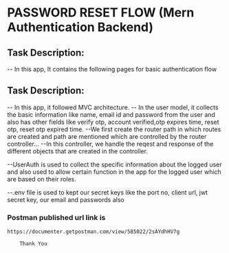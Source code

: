 # PASSWORD RESET FLOW (Mern Authentication Backend)

## Task Description:

-- In this app, It contains the following pages for basic authentication flow

## Task Description:

-- In this app, it followed MVC architecture.
-- In the user model, it collects the basic information like name, email id and password from the user and also has other fields like verify otp, account verified,otp expires time, reset otp, reset otp expired time.
--We first create the router path in which routes are created and path are mentioned which are controlled by the router controller...
--In this controller, we handle the reqest and response of the different objects that are created in the controller.

--UserAuth is used to collect the specific information about the logged user and also used to allow certain function in the app for the logged user which are based on their roles.

--.env file is used to kept our secret keys like the port no, client url, jwt secret key, our email and passwords also

### Postman published url link is

    https://documenter.getpostman.com/view/585022/2sAYdhHV7g

        Thank You
